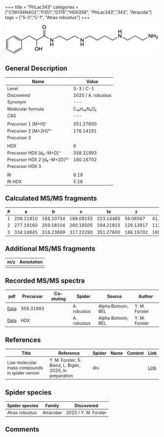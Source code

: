 +++
title = "PhLac343"
categories = ["C19H34N4O2","P351","D176","HDX358",
"PhLac343","343",
"Atracida"]
tags = ["S-3","C-1",
"Atrax robustus"]
+++

![](/img/PhLac343.png)

## General Description

| Name                       | Value              |
|----------------------------|--------------------|
| Level                      | S-3 / C-1          |
| Discovered                 | 2020 / A. robustus |
| Synonym                    | ---                |
| Molecular formula          | C₁₉H₃₄N₄O₂                   |
| CAS                        | ---                |
|                            |                    |
| Precursor 1 [M+H]⁺         | 351.27600                   |
| Precursor 2 [M+2H]²⁺       | 176.14191                   |
| Precursor 3                |                    |
|                            |                    |
| HDX                        | 6                   |
| Precursor HDX   [d₆-M+D]⁺   | 358.31993                   |
| Precursor HDX 2 [d₆-M+2D]²⁺ | 180.16702                   |
| Precursor HDX 3            |                    |
|                            |                    |
| Rt                         | 6.19                   |
| Rt HDX                     | 5.18                   |

## Calculated MS/MS fragments

| # | a         | b         | c         | ta        | z         | y         | tz        |
|---|-----------|-----------|-----------|-----------|-----------|-----------|-----------|
| 1 | 206.11810 | 188.10754 | 189.09155 | 223.14465 | 58.06567 | 41.03912 | 75.09222 |
| 2 | 277.19160 | 259.18104 | 260.16505 | 294.21815 | 129.13917 | 112.11262 | 146.16572 |
| 3 | 334.24945 | 316.23889 | 317.22290 | 351.27600 | 186.19702 | 169.17047 | 203.22357 |

## Additional MS/MS fragments

| m/z | Annotation |
|-----|------------|
|     |            |

## Recorded MS/MS spectra

| pdf                                             | Precursor | Co-eluting | Spider      | Source                       | Author        |
|-------------------------------------------------|-----------|------------|-------------|------------------------------|---------------|
| [Data](/pdf/A-robustus/351_PhLac343_Ar.pdf)   | 358.31993 |            | A. robustus | Alpha Biotoxin, BEL  | Y. M. Forster |
| [Data](/pdf/A-robustus/351_PhLac343_Ar_HDX.pdf)   | HDX |            | A. robustus | Alpha Biotoxin, BEL  | Y. M. Forster |

## References

| Title | Reference | Spider | Name | Content | Link |
|-------|-----------|--------|------|---------|------|
| Low molecular mass compounds in spider venom      | Y. M. Forster, S. Bienz, L. Bigler, 2020, in preparation          | div.       |   |   | [Link](unknown) |

## Spider species

| Spider species     | Family     | Discovered           |
|--------------------|------------|----------------------|
| Atrax robustus     | Atracidae  | 2020 / Y. M. Forster |

## Comments